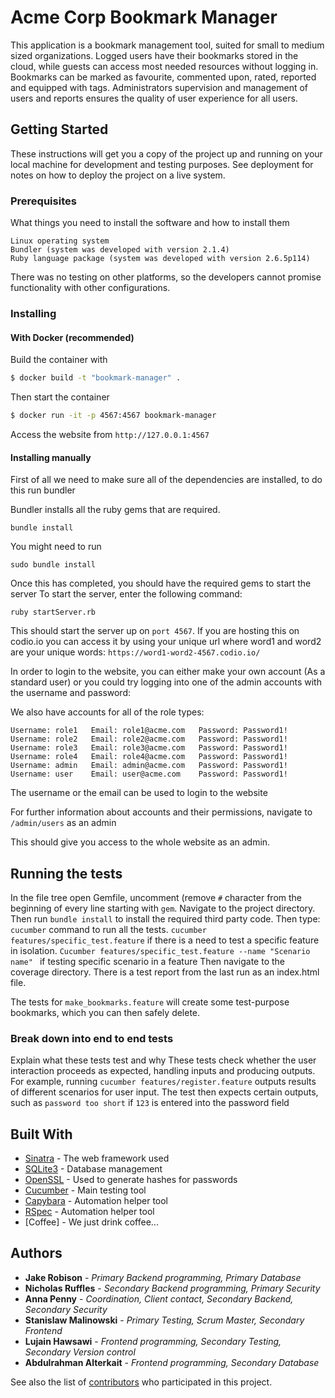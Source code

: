 # Acme Corp Bookmark Manager
This application is a bookmark management tool, suited for small to medium sized organizations. 
Logged users have their bookmarks stored in the cloud, while guests can access most needed resources without logging in.
Bookmarks can be marked as favourite, commented upon, rated, reported and equipped with tags.
Administrators supervision and management of users and reports ensures the quality of user experience for all users.

## Getting Started

These instructions will get you a copy of the project up and running on your local machine for development and testing purposes. See deployment for notes on how to deploy the project on a live system.

### Prerequisites

What things you need to install the software and how to install them

```
Linux operating system
Bundler (system was developed with version 2.1.4)
Ruby language package (system was developed with version 2.6.5p114)
```

There was no testing on other platforms, so the developers cannot promise functionality with other configurations.

### Installing

#### With Docker (recommended)
Build the container with
```bash
$ docker build -t "bookmark-manager" .
```

Then start the container
```bash
$ docker run -it -p 4567:4567 bookmark-manager
```

Access the website from `http://127.0.0.1:4567`

#### Installing manually

First of all we need to make sure all of the dependencies are installed, to do this run bundler

Bundler installs all the ruby gems that are required.

```
bundle install
```
You might need to run
```
sudo bundle install
```

Once this has completed, you should have the required gems to start the server
To start the server, enter the following command:

```
ruby startServer.rb
```

This should start the server up on `port 4567`. If you are hosting this on codio.io you can access it by using your unique url where word1 and word2 are your unique words: `https://word1-word2-4567.codio.io/`

In order to login to the website, you can either make your own account (As a standard user) or you could try logging into one of the admin accounts with the username and password:

We also have accounts for all of the role types:
```creds
Username: role1   Email: role1@acme.com   Password: Password1!
Username: role2   Email: role2@acme.com   Password: Password1!
Username: role3   Email: role3@acme.com   Password: Password1!
Username: role4   Email: role4@acme.com   Password: Password1!
Username: admin   Email: admin@acme.com   Password: Password1!
Username: user    Email: user@acme.com    Password: Password1!
```

The username or the email can be used to login to the website

For further information about accounts and their permissions, navigate to `/admin/users` as an admin

This should give you access to the whole website as an admin.

## Running the tests

In the file tree open Gemfile, uncomment (remove `#` character from the beginning of every line starting with `gem`. 
Navigate to the project directory. 
Then run `bundle install` to install the required third party code. Then type:
`cucumber` command to run all the tests.
`cucumber features/specific_test.feature` if there is a need to test a specific feature in isolation. 
`Cucumber features/specific_test.feature --name "Scenario name" ` if testing specific scenario in a feature
Then navigate to the coverage directory. There is a test report from the last run as an index.html file. 

The tests for `make_bookmarks.feature` will create some test-purpose bookmarks, which you can then safely delete.

### Break down into end to end tests
Explain what these tests test and why
These tests check whether the user interaction proceeds as expected, handling inputs and producing outputs.
For example, running `cucumber features/register.feature` outputs results of different scenarios for user input.
The test then expects certain outputs, such as `password too short` if `123` is entered into the password field



## Built With

* [Sinatra](http://sinatrarb.com/intro.html) - The web framework used
* [SQLite3](https://rubygems.org/gems/sqlite3/versions/1.3.11) - Database management
* [OpenSSL](https://docs.ruby-lang.org/en/2.1.0/OpenSSL.html) - Used to generate hashes for passwords
* [Cucumber](https://cucumber.io/) - Main testing tool
* [Capybara](https://github.com/teamcapybara/capybara) - Automation helper tool
* [RSpec](https://rspec.info/) - Automation helper tool
* [Coffee] - We just drink coffee...

## Authors

* **Jake Robison** - *Primary Backend programming, Primary Database*
* **Nicholas Ruffles** - *Secondary Backend programming, Primary Security*
* **Anna Penny** - *Coordination, Client contact, Secondary Backend, Secondary Security*
* **Stanislaw Malinowski** - *Primary Testing, Scrum Master, Secondary Frontend*
* **Lujain Hawsawi** - *Frontend programming, Secondary Testing, Secondary Version control*
* **Abdulrahman	Alterkait** - *Frontend programming, Secondary Database*

See also the list of [contributors](https://git.shefcompsci.org.uk/com1001-2019-20/team22/project/-/project_members) who participated in this project.

